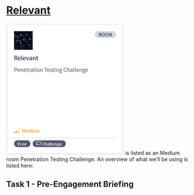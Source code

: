 # [Relevant](https://tryhackme.com/r/room/relevant)

![Relevant](./images/Relevant.png) is listed as an Medium room Penetration Testing Challenge. An overview of what we’ll be using is listed here:

## Task 1 - Pre-Engagement Briefing

